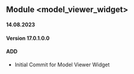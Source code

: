 ## Module <model_viewer_widget>

#### 14.08.2023
#### Version 17.0.1.0.0
#### ADD
- Initial Commit for Model Viewer Widget
